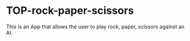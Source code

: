 # TOP-rock-paper-scissors

This is an App that allows the user to play rock, paper, scissors against an AI. 